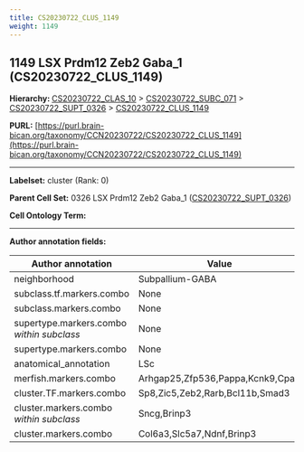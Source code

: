 ```yaml
---
title: CS20230722_CLUS_1149
weight: 1149
---
```

## 1149 LSX Prdm12 Zeb2 Gaba_1 (CS20230722_CLUS_1149)
<b>Hierarchy: </b>
[CS20230722_CLAS_10](../CS20230722_CLAS_10) >
[CS20230722_SUBC_071](../CS20230722_SUBC_071) >
[CS20230722_SUPT_0326](../CS20230722_SUPT_0326) >
[CS20230722_CLUS_1149](../CS20230722_CLUS_1149)

**PURL:** [https://purl.brain-bican.org/taxonomy/CCN20230722/CS20230722_CLUS_1149](https://purl.brain-bican.org/taxonomy/CCN20230722/CS20230722_CLUS_1149)

---


**Labelset:** cluster (Rank: 0)

**Parent Cell Set:** 0326 LSX Prdm12 Zeb2 Gaba_1 ([CS20230722_SUPT_0326](../CS20230722_SUPT_0326))



**Cell Ontology Term:** 

[MARKER GENES.]: #


---

[TRANSFERRED ANNOTATIONS.]: #


[AUTHOR ANNOTATION FIELDS.]: #


**Author annotation fields:**

| Author annotation | Value |
|-------------------|-------|
|neighborhood|Subpallium-GABA|
|subclass.tf.markers.combo|None|
|subclass.markers.combo|None|
|supertype.markers.combo _within subclass_|None|
|supertype.markers.combo|None|
|anatomical_annotation|LSc|
|merfish.markers.combo|Arhgap25,Zfp536,Pappa,Kcnk9,Cpa6|
|cluster.TF.markers.combo|Sp8,Zic5,Zeb2,Rarb,Bcl11b,Smad3|
|cluster.markers.combo _within subclass_|Sncg,Brinp3|
|cluster.markers.combo|Col6a3,Slc5a7,Ndnf,Brinp3|
